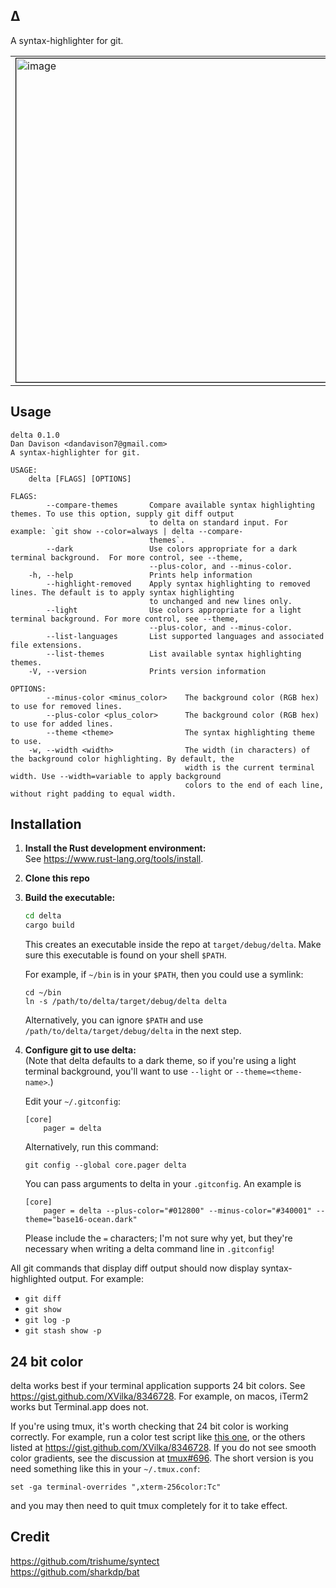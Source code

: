 ## Δ
  A syntax-highlighter for git.

<table>
  <tr>
    <td>
      <img width=518px style="border: 1px solid black"
           src="https://user-images.githubusercontent.com/52205/60410484-8cbb5e00-9b96-11e9-9d56-bb84ac0bce82.png"
           alt="image" />
    </td>
    <td>
      <img width=500px style="border: 1px solid black"
           src="https://user-images.githubusercontent.com/52205/60282969-230d2c80-98d6-11e9-8656-09073c8a0985.png"
           alt="image" />
    </td>
  </tr>
</table>


## Usage
```
delta 0.1.0
Dan Davison <dandavison7@gmail.com>
A syntax-highlighter for git.

USAGE:
    delta [FLAGS] [OPTIONS]

FLAGS:
        --compare-themes       Compare available syntax highlighting themes. To use this option, supply git diff output
                               to delta on standard input. For example: `git show --color=always | delta --compare-
                               themes`.
        --dark                 Use colors appropriate for a dark terminal background.  For more control, see --theme,
                               --plus-color, and --minus-color.
    -h, --help                 Prints help information
        --highlight-removed    Apply syntax highlighting to removed lines. The default is to apply syntax highlighting
                               to unchanged and new lines only.
        --light                Use colors appropriate for a light terminal background. For more control, see --theme,
                               --plus-color, and --minus-color.
        --list-languages       List supported languages and associated file extensions.
        --list-themes          List available syntax highlighting themes.
    -V, --version              Prints version information

OPTIONS:
        --minus-color <minus_color>    The background color (RGB hex) to use for removed lines.
        --plus-color <plus_color>      The background color (RGB hex) to use for added lines.
        --theme <theme>                The syntax highlighting theme to use.
    -w, --width <width>                The width (in characters) of the background color highlighting. By default, the
                                       width is the current terminal width. Use --width=variable to apply background
                                       colors to the end of each line, without right padding to equal width.
```

## Installation

1. **Install the Rust development environment:**<br>
    See https://www.rust-lang.org/tools/install.

2. **Clone this repo**<br>

3. **Build the executable:**<br>
    ```sh
    cd delta
    cargo build
    ```
    This creates an executable inside the repo at `target/debug/delta`. Make sure this executable is found on your shell
    `$PATH`.

    For example, if `~/bin` is in your `$PATH`, then you could use a symlink:
    ```
    cd ~/bin
    ln -s /path/to/delta/target/debug/delta delta
    ```

    Alternatively, you can ignore `$PATH` and use
    `/path/to/delta/target/debug/delta` in the next step.

4. **Configure git to use delta:**<br>
    (Note that delta defaults to a dark theme, so if you're using a light terminal background, you'll want to use `--light` or `--theme=<theme-name>`.)

    Edit your `~/.gitconfig`:
    ```
    [core]
        pager = delta
    ```
    Alternatively, run this command:
    ```
    git config --global core.pager delta
    ```

    You can pass arguments to delta in your `.gitconfig`. An example is
    ```
    [core]
        pager = delta --plus-color="#012800" --minus-color="#340001" --theme="base16-ocean.dark"
    ```
    Please include the `=` characters; I'm not sure why yet, but they're necessary when writing a delta command line in `.gitconfig`!

All git commands that display diff output should now display syntax-highlighted output. For example:
  - `git diff`
  - `git show`
  - `git log -p`
  - `git stash show -p`

## 24 bit color

  delta works best if your terminal application supports 24 bit colors. See https://gist.github.com/XVilka/8346728. For example, on macos, iTerm2 works but Terminal.app does not.

  If you're using tmux, it's worth checking that 24 bit color is  working correctly. For example, run a color test script like [this  one](https://gist.githubusercontent.com/lifepillar/09a44b8cf0f9397465614e622979107f/raw/24-bit-color.sh),  or the others listed at https://gist.github.com/XVilka/8346728. If  you do not see smooth color gradients, see the discussion at  [tmux#696](https://github.com/tmux/tmux/issues/696). The short  version is you need something like this in your `~/.tmux.conf`:
  ```
  set -ga terminal-overrides ",xterm-256color:Tc"
  ```
  and you may then  need to quit tmux completely for it to take effect.

## Credit
  https://github.com/trishume/syntect<br>
  https://github.com/sharkdp/bat
